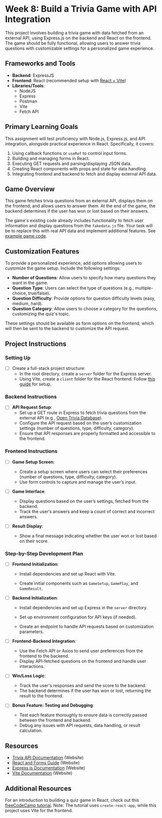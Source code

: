 # Week 8: Build a Trivia Game with API Integration

This project involves building a trivia game with data fetched from an external API, using Express.js on the backend and React on the frontend. The game should be fully functional, allowing users to answer trivia questions with customizable settings for a personalized game experience.

## Frameworks and Tools

- **Backend**: ExpressJS
- **Frontend**: React (recommended setup with [React + Vite](https://github.com/Techtonica/curriculum/blob/main/react-js/react-local-vite.md))
- **Libraries/Tools**:
  - NodeJS
  - Express
  - Postman
  - Vite
  - Fetch API

## Primary Learning Goals

This assignment will test proficiency with Node.js, Express.js, and API integration, alongside practical experience in React. Specifically, it covers:

1. Using callback functions or `useRef` to control input forms.
2. Building and managing forms in React.
3. Executing GET requests and parsing/displaying JSON data.
4. Creating React components with props and state for data handling.
5. Integrating frontend and backend to fetch and display external API data.

## Game Overview

This game fetches trivia questions from an external API, displays them on the frontend, and allows users to answer them. At the end of the game, the backend determines if the user has won or lost based on their answers.

The game's existing code already includes functionality to fetch user information and display questions from the `fakedata.js` file. Your task will be to replace this with real API data and implement additional features. See [example game code](https://github.com/Yosolita1978/week8Game).

## Customization Features

To provide a personalized experience, add options allowing users to customize the game setup. Include the following settings:

- **Number of Questions**: Allow users to specify how many questions they want in the game.
- **Question Type**: Users can select the type of questions (e.g., multiple-choice, true/false).
- **Question Difficulty**: Provide options for question difficulty levels (easy, medium, hard).
- **Question Category**: Allow users to choose a category for the questions, customizing the quiz's topic.

These settings should be available as form options on the frontend, which will then be sent to the backend to customize the API request.

## Project Instructions

### Setting Up

- [ ] Create a full-stack project structure:
  - In the root directory, create a `server` folder for the Express server.
  - Using Vite, create a `client` folder for the React frontend. Follow [this guide](https://github.com/Techtonica/curriculum/blob/main/react-js/react-local-vite.md) for setup.

### Backend Instructions

- [ ] **API Request Setup**:
  - Set up a GET route in Express to fetch trivia questions from the external API (e.g., [Open Trivia Database](https://opentdb.com/api_config.php)).
  - Configure the API request based on the user’s customization settings (number of questions, type, difficulty, category).
  - Ensure that API responses are properly formatted and accessible to the frontend.

### Frontend Instructions

- [ ] **Game Setup Screen**:

  - Create a setup screen where users can select their preferences (number of questions, type, difficulty, category).
  - Use form controls to capture and manage the user’s input.

- [ ] **Game Interface**:

  - Display questions based on the user’s settings, fetched from the backend.
  - Track the user’s answers and keep a count of correct and incorrect answers.

- [ ] **Result Display**:
  - Show a final message indicating whether the user won or lost based on their score.

### Step-by-Step Development Plan

- [ ] **Frontend Initialization**:

  - Install dependencies and set up React with Vite.

  - Create initial components such as `GameSetup`, `GamePlay`, and `GameResult`.

- [ ] **Backend Initialization**:

  - Install dependencies and set up Express in the `server` directory.

  - Set up environment configuration for API keys (if needed).
  - Create an endpoint to handle API requests based on customization parameters.

- [ ] **Frontend-Backend Integration**:

  - Use the Fetch API or Axios to send user preferences from the frontend to the backend.
  - Display API-fetched questions on the frontend and handle user interactions.

- [ ] **Win/Loss Logic**:

  - Track the user's responses and send the score to the backend.
  - The backend determines if the user has won or lost, returning the result to the frontend.

- [ ] **Bonus Feature: Testing and Debugging**:
  - Test each feature thoroughly to ensure data is correctly passed between the frontend and backend.
  - Debug any issues with API requests, data handling, or result calculation.

## Resources

- [Trivia API Documentation](https://opentdb.com/api_config.php) (Website)
- [React and Forms Guide](https://reactjs.org/docs/forms.html) (Website)
- [Express.js Documentation](https://expressjs.com/) (Website)
- [Vite Documentation](https://vitejs.dev/) (Website)

## Additional Resources

For an introduction to building a quiz game in React, check out this [freeCodeCamp tutorial](https://www.freecodecamp.org/news/how-to-build-a-quiz-app-using-react/). Note: The tutorial uses `create-react-app`, while this project uses Vite for the frontend.
